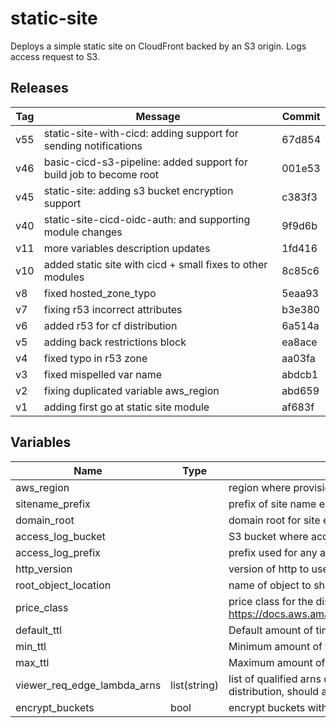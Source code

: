 static-site
======


Deploys a simple static site on CloudFront backed by an S3 origin.  Logs access request to S3.

Releases
------

|Tag | Message | Commit|
--- | --- | ---
v55 | static-site-with-cicd: adding support for sending notifications | 67d854
v46 | basic-cicd-s3-pipeline: added support for build job to become root | 001e53
v45 | static-site: adding s3 bucket encryption support | c383f3
v40 | static-site-cicd-oidc-auth: and supporting module changes | 9f9d6b
v11 | more variables description updates | 1fd416
v10 | added static site with cicd + small fixes to other modules | 8c85c6
v8 | fixed hosted_zone_typo | 5eaa93
v7 | fixing r53 incorrect attributes | b3e380
v6 | added r53 for cf distribution | 6a514a
v5 | adding back restrictions block | ea8ace
v4 | fixed typo in r53 zone | aa03fa
v3 | fixed mispelled var name | abdcb1
v2 | fixing duplicated variable aws_region | abd659
v1 | adding first go at static site module | af683f

Variables
------

|Name | Type | Description | Default Value|
--- | --- | --- | ---
aws_region |  | region where provisioning should happen | 
sitename_prefix |  | prefix of site name e.g. for www.example.com this would be www | 
domain_root |  | domain root for site e.g. example.com.  This must be available in Route53. | 
access_log_bucket |  | S3 bucket where access logs will be placed | 
access_log_prefix |  | prefix used for any access logs written to S3 | 
http_version |  | version of http to use on this site | http2
root_object_location |  | name of object to show when root of site is opened in a browser | index.html
price_class |  | price class for the distribution, for more details see here https://docs.aws.amazon.com/cloudfront/latest/APIReference/API_DistributionConfig.html | PriceClass_All
default_ttl |  | Default amount of time (in seconds) that an object is in a CloudFront cache | 60
min_ttl |  | Minimum amount of time that you want objects to stay in CloudFront caches | 0
max_ttl |  | Maximum amount of time (in seconds) that an object is in a CloudFront cache | 3600
viewer_req_edge_lambda_arns | list(string) | list of qualified arns or viewer request edge lambdas which should be placed on the distribution, should all be in us-east-1 | []
encrypt_buckets | bool | encrypt buckets with default AWS keys | false

